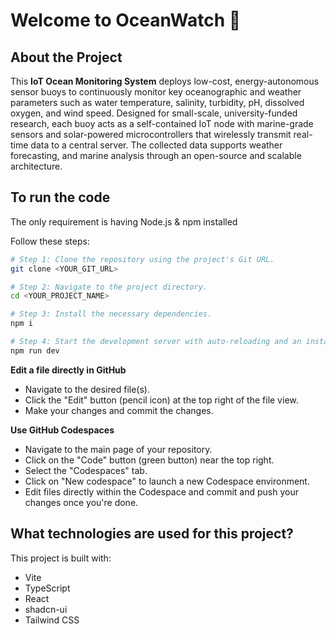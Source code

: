 # Welcome to OceanWatch 🌊

## About the Project

This **IoT Ocean Monitoring System** deploys low-cost, energy-autonomous sensor buoys to continuously monitor key oceanographic and weather parameters such as water temperature, salinity, turbidity, pH, dissolved oxygen, and wind speed. Designed for small-scale, university-funded research, each buoy acts as a self-contained IoT node with marine-grade sensors and solar-powered microcontrollers that wirelessly transmit real-time data to a central server. The collected data supports weather forecasting, and marine analysis through an open-source and scalable architecture.


## To run the code

The only requirement is having Node.js & npm installed

Follow these steps:

```sh
# Step 1: Clone the repository using the project's Git URL.
git clone <YOUR_GIT_URL>

# Step 2: Navigate to the project directory.
cd <YOUR_PROJECT_NAME>

# Step 3: Install the necessary dependencies.
npm i

# Step 4: Start the development server with auto-reloading and an instant preview.
npm run dev
```

**Edit a file directly in GitHub**

- Navigate to the desired file(s).
- Click the "Edit" button (pencil icon) at the top right of the file view.
- Make your changes and commit the changes.

**Use GitHub Codespaces**

- Navigate to the main page of your repository.
- Click on the "Code" button (green button) near the top right.
- Select the "Codespaces" tab.
- Click on "New codespace" to launch a new Codespace environment.
- Edit files directly within the Codespace and commit and push your changes once you're done.

## What technologies are used for this project?

This project is built with:

- Vite
- TypeScript
- React
- shadcn-ui
- Tailwind CSS